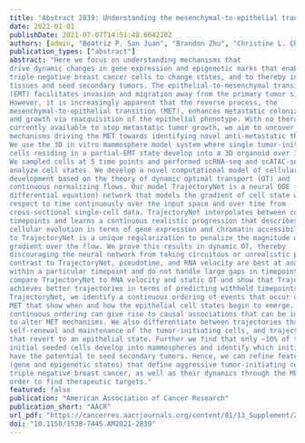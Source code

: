 ```yaml
---
title: "Abstract 2839: Understanding the mesenchymal-to-epithelial transition and its drivers in triple-negative breast cancer with continuous normalizing flows"
date: 2021-01-01
publishDate: 2021-07-07T14:51:48.664228Z
authors: [admin, "Beatriz P. San Juan", "Brandon Zhu", "Christine L. Chaffer", "Smita Krishnaswamy"]
publication_types: ["abstract"]
abstract: "Here we focus on understanding mechanisms that
drive dynamic changes in gene expression and epigenetic marks that enable
triple negative breast cancer cells to change states, and to thereby invade
tissues and seed secondary tumors. The epithelial-to-mesenchymal transition
(EMT) facilitates invasion and migration away from the primary tumor site.
However, it is increasingly apparent that the reverse process, the
mesenchymal-to-epithelial transition (MET), enhances metastatic colonization
and growth via reacquisition of the epithelial phenotype. With no therapies
currently available to stop metastatic tumor growth, we aim to uncover the
mechanisms driving the MET towards identifying novel anti-metastatic therapies.
We use the 3D in vitro mammosphere model system where single tumor-initiating
cells residing in a partial-EMT state develop into a 3D organoid over 30 days.
We sampled cells at 5 time points and performed scRNA-seq and scATAC-seq to
analyze cell states. We develop a novel computational model of cellular
development based on the theory of dynamic optimal transport (OT) and
continuous normalizing flows. Our model TrajectoryNet is a neural ODE (ordinary
differential equation) network that models the gradient of cell state with
respect to time continuously over the input space and over time from
cross-sectional single-cell data. TrajectoryNet interpolates between collected
timepoints and learns a continuous realistic progression that describes
cellular evolution in terms of gene expression and chromatin accessibility. Key
to TrajectoryNet is a unique regularization to penalize the magnitude of the
gradient over the flow. We prove this results in dynamic OT, thereby
discouraging the neural network from taking circuitous or unrealistic paths. In
contrast to TrajectoryNet, pseudotime, and RNA velocity are best at analyzing
within a particular timepoint and do not handle large gaps in timepoints. We
compare TrajectoryNet to RNA velocity and static OT and show that TrajectoryNet
achieves better trajectories in terms of predicting withheld timepoints. Using
TrajectoryNet, we identify a continuous ordering of events that occur during
MET that show when and how the epithelial cell states begin to emerge. Such a
continuous ordering can give rise to causal associations that can be inhibited
to alter MET mechanisms. We also differentiate between trajectories that show
self-renewal and maintenance of the tumor-initiating cells, and trajectories
that revert to an epithelial state. Further we find that only ~10% of the
initial seeded cells develop into mammospheres and identify which initial cells
have the potential to seed secondary tumors. Hence, we can refine features
(gene and epigenetic states) that define aggressive tumor-initiating cells in
triple negative breast cancer, as well as their dynamics through the MET in
order to find therapeutic targets."
featured: false
publication: "American Association of Cancer Research"
publication_short: "AACR"
url_pdf: "https://cancerres.aacrjournals.org/content/81/13_Supplement/2839"
doi: "10.1158/1538-7445.AM2021-2839"
---
```


